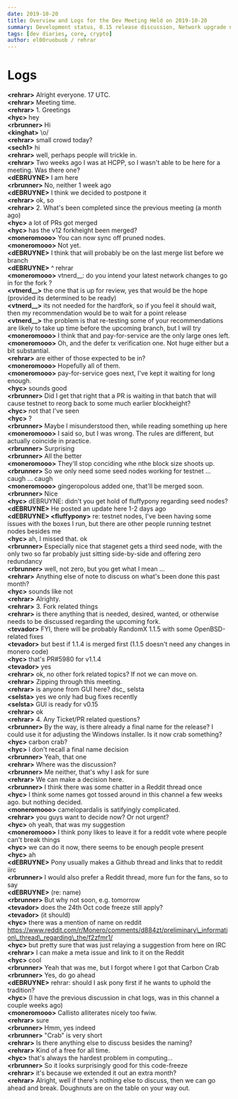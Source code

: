 ```yaml
---
date: 2019-10-20
title: Overview and Logs for the Dev Meeting Held on 2019-10-20
summary: Development status, 0.15 release discussion, Network upgrade naming, and miscellaneous
tags: [dev diaries, core, crypto]
author: el00ruobuob / rehrar
---
```


# Logs  

**\<rehrar>** Alright everyone. 17 UTC.  
**\<rehrar>** Meeting time.  
**\<rehrar>** 1. Greetings  
**\<hyc>** hey  
**\<rbrunner>** Hi  
**\<kinghat>** \\o/  
**\<rehrar>** small crowd today?   
**\<sech1>** hi  
**\<rehrar>** well, perhaps people will trickle in.  
**\<rehrar>** Two weeks ago I was at HCPP, so I wasn't able to be here for a meeting. Was there one?  
**\<dEBRUYNE>** I am here  
**\<rbrunner>** No, neither 1 week ago  
**\<dEBRUYNE>** I think we decided to postpone it  
**\<rehrar>** ok, so  
**\<rehrar>** 2. What's been completed since the previous meeting (a month ago)  
**\<hyc>** a lot of PRs got merged  
**\<hyc>** has the v12 forkheight been merged?  
**\<moneromooo>** You can now sync off pruned nodes.  
**\<moneromooo>** Not yet.  
**\<dEBRUYNE>** I think that will probably be on the last merge list before we branch  
**\<dEBRUYNE>** ^ rehrar  
**\<moneromooo>** vtnerd\_\_: do you intend your latest network changes to go in for the fork ?  
**\<vtnerd\_\_>** the one that is up for review, yes that would be the hope (provided its determined to be ready)  
**\<vtnerd\_\_>** its not needed for the hardfork, so if you feel it should wait, then my recommendation would be to wait for a point release  
**\<vtnerd\_\_>** the problem is that re-testing some of your recommendations are likely to take up time before the upcoming branch, but I will try  
**\<moneromooo>** I think that and pay-for-service are the only large ones left.  
**\<moneromooo>** Oh, and the defer tx verification one. Not huge either but a bit substantial.  
**\<rehrar>** are either of those expected to be in?  
**\<moneromooo>** Hopefully all of them.  
**\<moneromooo>** pay-for-service goes next, I've kept it waiting for long enough.  
**\<hyc>** sounds good  
**\<rbrunner>** Did I get that right that a PR is waiting in that batch that will cause testnet to reorg back to some much earlier blockheight?  
**\<hyc>** not that I've seen  
**\<hyc>** ?  
**\<rbrunner>** Maybe I misunderstood then, while reading something up here  
**\<moneromooo>** I said so, but I was wrong. The rules are different, but actually coincide in practice.  
**\<rbrunner>** Surprising  
**\<rbrunner>** All the better  
**\<moneromooo>** They'll stop conciding whe nthe block size shoots up.  
**\<rbrunner>** So we only need some seed nodes working for testnet ... caugh ... caugh  
**\<moneromooo>** gingeropolous added one, that'll be merged soon.  
**\<rbrunner>** Nice  
**\<hyc>** dEBRUYNE: didn't you get hold of fluffypony regarding seed nodes?  
**\<dEBRUYNE>** He posted an update here 1-2 days ago  
**\<dEBRUYNE> \<fluffypony>** re: testnet nodes, I've been having some issues with the boxes I run, but there are other people running testnet nodes besides me  
**\<hyc>** ah, I missed that. ok  
**\<rbrunner>** Especially nice that stagenet gets a third seed node, with the only two so far probably just sitting side-by-side and offering zero redundancy  
**\<rbrunner>** well, not zero, but you get what I mean ...  
**\<rehrar>** Anything else of note to discuss on what's been done this past month?  
**\<hyc>** sounds like not  
**\<rehrar>** Alrighty.  
**\<rehrar>** 3. Fork related things  
**\<rehrar>** is there anything that is needed, desired, wanted, or otherwise needs to be discussed regarding the upcoming fork.  
**\<tevador>** FYI, there will be probably RandomX 1.1.5 with some OpenBSD-related fixes  
**\<tevador>** but best if 1.1.4 is merged first (1.1.5 doesn't need any changes in monero code)  
**\<hyc>** that's PR#5980 for v1.1.4  
**\<tevador>** yes  
**\<rehrar>** ok, no other fork related topics? If not we can move on.  
**\<rehrar>** Zipping through this meeting.  
**\<rehrar>** is anyone from GUI here? dsc\_ selsta  
**\<selsta>** yes we only had bug fixes recently  
**\<selsta>** GUI is ready for v0.15  
**\<rehrar>** ok  
**\<rehrar>** 4. Any Ticket/PR related questions?  
**\<rbrunner>** By the way, is there already a final name for the release? I could use it for adjusting the Windows installer. Is it now crab something?  
**\<hyc>** carbon crab?  
**\<hyc>** I don't recall a final name decision  
**\<rbrunner>** Yeah, that one  
**\<rehrar>** Where was the discussion?  
**\<rbrunner>** Me neither, that's why I ask for sure  
**\<rehrar>** We can make a decision here.  
**\<rbrunner>** I think there was some chatter in a Reddit thread once  
**\<hyc>** I think some names got tossed around in this channel a few weeks ago. but nothing decided.  
**\<moneromooo>** camelopardalis is satifyingly complicated.  
**\<rehrar>** you guys want to decide now? Or not urgent?  
**\<hyc>** oh yeah, that was my suggestion   
**\<moneromooo>** I think pony likes to leave it for a reddit vote where people can't break things   
**\<hyc>** we can do it now, there seems to be enough people present  
**\<hyc>** ah  
**\<dEBRUYNE>** Pony usually makes a Github thread and links that to reddit iirc  
**\<rbrunner>** I would also prefer a Reddit thread, more fun for the fans, so to say  
**\<dEBRUYNE>** (re: name)  
**\<rbrunner>** But why not soon, e.g. tomorrow   
**\<tevador>** does the 24th Oct code freeze still apply?  
**\<tevador>** (it should)  
**\<hyc>** there was a mention of name on reddit https://www.reddit.com/r/Monero/comments/d884zt/preliminary\_information\_thread\_regarding\_the/f2zfmr1/  
**\<hyc>** but pretty sure that was just relaying a suggestion from here on IRC  
**\<rehrar>** I can make a meta issue and link to it on the Reddit  
**\<hyc>** cool  
**\<rbrunner>** Yeah that was me, but I forgot where I got that Carbon Crab  
**\<rbrunner>** Yes, do go ahead  
**\<dEBRUYNE>** rehrar: should I ask pony first if he wants to uphold the tradition?  
**\<hyc>** (I have the previous discussion in chat logs, was in this channel a couple weeks ago)  
**\<moneromooo>** Callisto alliterates nicely too fwiw.  
**\<rehrar>** sure  
**\<rbrunner>** Hmm, yes indeed  
**\<rbrunner>** "Crab" is very short  
**\<rehrar>** Is there anything else to discuss besides the naming?  
**\<rehrar>** Kind of a free for all time.  
**\<hyc>** that's always the hardest problem in computing...  
**\<rbrunner>** So it looks surprisingly good for this code-freeze  
**\<rehrar>** it's because we extended it out an extra month?   
**\<rehrar>** Alright, well if there's nothing else to discuss, then we can go ahead and break. Doughnuts are on the table on your way out.  
